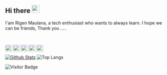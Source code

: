 ## Hi there <img src="https://media.giphy.com/media/hvRJCLFzcasrR4ia7z/giphy.gif" width="25px">

I'am Rigen Maulana, a tech enthusiast who wants to always learn. I hope we can be friends, Thank you .....

<br />

<p align="center">
<a href="https://www.linkedin.com/in/rygenzx/">
  <img align="left" alt="Rygen | LinkdeIN" width="22px" src="https://cdn.jsdelivr.net/npm/simple-icons@v3/icons/linkedin.svg" />
</a>
<a href="https://t.me/rygen_zx">
  <img align="left" alt="Rygen | Telegram" width="22px" src="https://cdn.jsdelivr.net/npm/simple-icons@v3/icons/telegram.svg" />
</a>
<a href="https://facebook.com/rygenzx/">
  <img align="left" alt="Rygen | Leetcode" width="22px" src="https://cdn.jsdelivr.net/npm/simple-icons@v3/icons/facebook.svg" />
</a>
<a href="https://www.instagram.com/rygen_zx/">
  <img align="left" alt="Rygen | Instagram" width="22px" src="https://cdn.jsdelivr.net/npm/simple-icons@v3/icons/instagram.svg" />
</a>
<a href="https://twitter.com/rygen_zx">
  <img align="left" alt="Rigen | Twitter" width="22px" src="https://cdn.jsdelivr.net/npm/simple-icons@v3/icons/twitter.svg" />
</a>
</p>

<br />

[![Github Stats](https://github-readme-stats.vercel.app/api?username=rygenzx&theme=gotham&show_icons=true)](https://github.com/rygenzx)
![Top Langs](https://github-readme-stats.vercel.app/api/top-langs/?username=rygenzx&hide=TeX&layout=compact&theme=gotham)

![Visitor Badge](https://visitor-badge.laobi.icu/badge?page_id=rygenzx.rygenzx)

